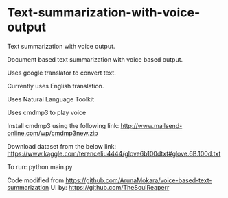 # Text-summarization-with-voice-output
Text summarization with voice output.

Document based text summarization with voice based output.

Uses google translator to convert text.

Currently uses English translation.

Uses Natural Language Toolkit

Uses cmdmp3 to play voice

Install cmdmp3 using the following link:
http://www.mailsend-online.com/wp/cmdmp3new.zip

Download dataset from the below link:
https://www.kaggle.com/terenceliu4444/glove6b100dtxt#glove.6B.100d.txt

To run:
python main.py

Code modified from https://github.com/ArunaMokara/voice-based-text-summarization
UI by: https://github.com/TheSoulReaperr

